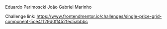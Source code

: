 Eduardo Parimoscki
João Gabriel Marinho

Challenge link: https://www.frontendmentor.io/challenges/single-price-grid-component-5ce41129d0ff452fec5abbbc
